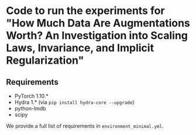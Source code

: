 # Code to run the experiments for "How Much Data Are Augmentations Worth? An Investigation into Scaling Laws, Invariance, and Implicit Regularization"

## Requirements
* PyTorch 1.10.*
* Hydra 1.* (via `pip install hydra-core --upgrade`)
* python-lmdb
* scipy

We provide a full list of requirements in `environment_minimal.yml`.
